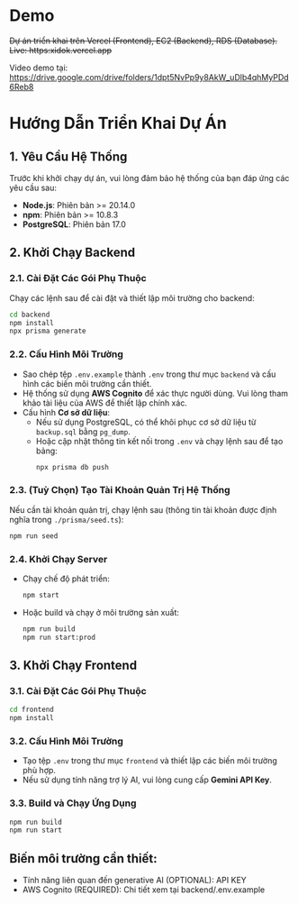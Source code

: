 # Demo
~~Dự án triển khai trên Vercel (Frontend), EC2 (Backend), RDS (Database). Live: https:xidok.vercel.app~~

Video demo tại: https://drive.google.com/drive/folders/1dpt5NvPp9y8AkW_uDlb4qhMyPDd6Reb8

# Hướng Dẫn Triển Khai Dự Án

## 1. Yêu Cầu Hệ Thống
Trước khi khởi chạy dự án, vui lòng đảm bảo hệ thống của bạn đáp ứng các yêu cầu sau:
- **Node.js**: Phiên bản >= 20.14.0
- **npm**: Phiên bản >= 10.8.3
- **PostgreSQL**: Phiên bản 17.0

## 2. Khởi Chạy Backend

### 2.1. Cài Đặt Các Gói Phụ Thuộc
Chạy các lệnh sau để cài đặt và thiết lập môi trường cho backend:
```bash
cd backend
npm install
npx prisma generate
```

### 2.2. Cấu Hình Môi Trường
- Sao chép tệp `.env.example` thành `.env` trong thư mục `backend` và cấu hình các biến môi trường cần thiết.
- Hệ thống sử dụng **AWS Cognito** để xác thực người dùng. Vui lòng tham khảo tài liệu của AWS để thiết lập chính xác.
- Cấu hình **Cơ sở dữ liệu**:
  - Nếu sử dụng PostgreSQL, có thể khôi phục cơ sở dữ liệu từ `backup.sql` bằng `pg_dump`.
  - Hoặc cập nhật thông tin kết nối trong `.env` và chạy lệnh sau để tạo bảng:
    ```bash
    npx prisma db push
    ```

### 2.3. (Tuỳ Chọn) Tạo Tài Khoản Quản Trị Hệ Thống
Nếu cần tài khoản quản trị, chạy lệnh sau (thông tin tài khoản được định nghĩa trong `./prisma/seed.ts`):
```bash
npm run seed
```

### 2.4. Khởi Chạy Server
- Chạy chế độ phát triển:
  ```bash
  npm start
  ```
- Hoặc build và chạy ở môi trường sản xuất:
  ```bash
  npm run build
  npm run start:prod
  ```

## 3. Khởi Chạy Frontend

### 3.1. Cài Đặt Các Gói Phụ Thuộc
```bash
cd frontend
npm install
```

### 3.2. Cấu Hình Môi Trường
- Tạo tệp `.env` trong thư mục `frontend` và thiết lập các biến môi trường phù hợp.
- Nếu sử dụng tính năng trợ lý AI, vui lòng cung cấp **Gemini API Key**.

### 3.3. Build và Chạy Ứng Dụng
```bash
npm run build
npm run start
```

## Biến môi trường cần thiết:
- Tính năng liên quan đến generative AI (OPTIONAL): API KEY
- AWS Cognito (REQUIRED): Chi tiết xem tại backend/.env.example
